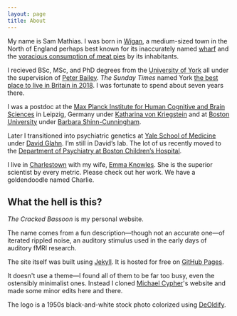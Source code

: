 ```yaml
---
layout: page
title: About
---
```


My name is Sam Mathias. I was born in [Wigan](https://en.wikipedia.org/wiki/Wigan), a
medium-sized town in the North of England perhaps best known for its inaccurately named
[wharf](https://en.wikipedia.org/wiki/Wigan_Pier) and the
[voracious consumption of meat pies](https://www.independent.co.uk/news/long_reads/british-pie-week-2018-wigan-pooles-potato-steak-kidney-onion-cheese-a8242376.html) by its inhabitants.

I recieved BSc, MSc, and PhD degrees from the [University of York](https://www.york.ac.uk)
all under the supervision of [Peter Bailey](https://www.york.ac.uk/psychology/staff/emeritusfaculty/pjb1/).
*The Sunday Times* named York [the best place to live in Britain in 2018](https://www.thetimes.co.uk/article/york-best-places-to-live-8grhj85sn).
I was fortunate to spend about seven years there.

I was a postdoc at the [Max Planck Institute for Human Cognitive and Brain Sciences](https://www.mpg.de/149614/kognition_neuro)
in Leipzig, Germany under [Katharina von Kriegstein](https://scholar.google.de/citations?user=6lGfJQMAAAAJ&hl=de)
and at [Boston University](http://www.bu.edu) under
[Barbara Shinn-Cunningham](https://scholar.google.com/citations?user=cz-8qKoAAAAJ&hl=en).

Later I transitioned into psychiatric genetics at
[Yale School of Medicine](https://medicine.yale.edu/) under
[David Glahn](https://scholar.google.com/citations?user=S1egpyMAAAAJ&hl=en). I’m still in
David’s lab. The lot of us recently moved to the [Department of Psychiatry at Boston Children’s Hospital](http://www.childrenshospital.org/centers-and-services/departments-and-divisions/department-of-psychiatry).

I live in [Charlestown](https://en.wikipedia.org/wiki/Charlestown,_Boston) with my wife,
[Emma Knowles](https://scholar.google.com/citations?user=RLeVS8IAAAAJ&hl=en). She is the
superior scientist by every metric. Please check out her work. We have a goldendoodle
named Charlie.

## What the hell is this?

*The Cracked Bassoon* is my personal website.

The name comes from a fun description—though not an accurate one—of iterated rippled
noise, an auditory stimulus used in the early days of auditory fMRI research.

The site itself was built using [Jekyll](https://jekyllrb.com/). It is hosted for free
on [GitHub Pages](https://pages.github.com/).

It doesn't use a theme—I found all of them to be far too busy, even the ostensibly
minimalist ones. Instead I cloned [Michael Cypher](http://cypher.codes)'s website and
made some minor edits here and there.

The logo is a 1950s black-and-white stock photo colorized using [DeOldify](https://github.com/jantic/DeOldify).